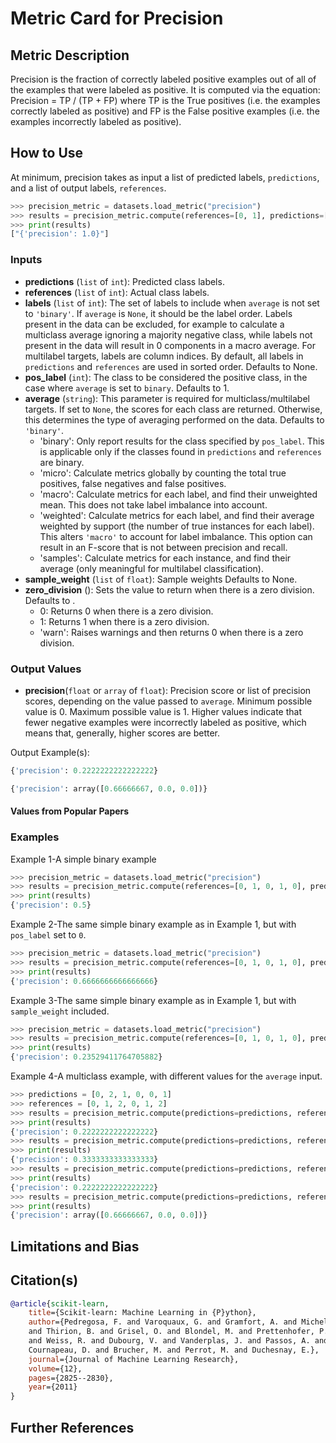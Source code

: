 # Metric Card for Precision


## Metric Description

Precision is the fraction of correctly labeled positive examples out of all of the examples that were labeled as positive. It is computed via the equation:
Precision = TP / (TP + FP)
where TP is the True positives (i.e. the examples correctly labeled as positive) and FP is the False positive examples (i.e. the examples incorrectly labeled as positive).


## How to Use

At minimum, precision takes as input a list of predicted labels, `predictions`, and a list of output labels, `references`.

```python
>>> precision_metric = datasets.load_metric("precision")
>>> results = precision_metric.compute(references=[0, 1], predictions=[0, 1])
>>> print(results)
["{'precision': 1.0}"]
```


### Inputs
- **predictions** (`list` of `int`): Predicted class labels.
- **references** (`list` of `int`): Actual class labels.
- **labels** (`list` of `int`): The set of labels to include when `average` is not set to `'binary'`. If `average` is `None`, it should be the label order. Labels present in the data can be excluded, for example to calculate a multiclass average ignoring a majority negative class, while labels not present in the data will result in 0 components in a macro average. For multilabel targets, labels are column indices. By default, all labels in `predictions` and `references` are used in sorted order. Defaults to None.
- **pos_label** (`int`): The class to be considered the positive class, in the case where `average` is set to `binary`. Defaults to 1.
- **average** (`string`): This parameter is required for multiclass/multilabel targets. If set to `None`, the scores for each class are returned. Otherwise, this determines the type of averaging performed on the data. Defaults to `'binary'`.
	- 'binary': Only report results for the class specified by `pos_label`. This is applicable only if the classes found in `predictions` and `references` are binary.
	- 'micro': Calculate metrics globally by counting the total true positives, false negatives and false positives.
	- 'macro': Calculate metrics for each label, and find their unweighted mean. This does not take label imbalance into account.
	- 'weighted': Calculate metrics for each label, and find their average weighted by support (the number of true instances for each label). This alters `'macro'` to account for label imbalance. This option can result in an F-score that is not between precision and recall.
	- 'samples': Calculate metrics for each instance, and find their average (only meaningful for multilabel classification).
- **sample_weight** (`list` of `float`): Sample weights Defaults to None.
- **zero_division** (): Sets the value to return when there is a zero division. Defaults to .
	- 0: Returns 0 when there is a zero division.
	- 1: Returns 1 when there is a zero division.
	- 'warn': Raises warnings and then returns 0 when there is a zero division.


### Output Values
- **precision**(`float` or `array` of `float`): Precision score or list of precision scores, depending on the value passed to `average`. Minimum possible value is 0. Maximum possible value is 1. Higher values indicate that fewer negative examples were incorrectly labeled as positive, which means that, generally, higher scores are better.

Output Example(s):
```python
{'precision': 0.2222222222222222}
```
```python
{'precision': array([0.66666667, 0.0, 0.0])}
```




#### Values from Popular Papers


### Examples

Example 1-A simple binary example
```python
>>> precision_metric = datasets.load_metric("precision")
>>> results = precision_metric.compute(references=[0, 1, 0, 1, 0], predictions=[0, 0, 1, 1, 0])
>>> print(results)
{'precision': 0.5}
```

Example 2-The same simple binary example as in Example 1, but with `pos_label` set to `0`.
```python
>>> precision_metric = datasets.load_metric("precision")
>>> results = precision_metric.compute(references=[0, 1, 0, 1, 0], predictions=[0, 0, 1, 1, 0], pos_label=0)
>>> print(results)
{'precision': 0.6666666666666666}
```

Example 3-The same simple binary example as in Example 1, but with `sample_weight` included.
```python
>>> precision_metric = datasets.load_metric("precision")
>>> results = precision_metric.compute(references=[0, 1, 0, 1, 0], predictions=[0, 0, 1, 1, 0], sample_weight=[0.9, 0.5, 3.9, 1.2, 0.3])
>>> print(results)
{'precision': 0.23529411764705882}
```

Example 4-A multiclass example, with different values for the `average` input.
```python
>>> predictions = [0, 2, 1, 0, 0, 1]
>>> references = [0, 1, 2, 0, 1, 2]
>>> results = precision_metric.compute(predictions=predictions, references=references, average='macro')
>>> print(results)
{'precision': 0.2222222222222222}
>>> results = precision_metric.compute(predictions=predictions, references=references, average='micro')
>>> print(results)
{'precision': 0.3333333333333333}
>>> results = precision_metric.compute(predictions=predictions, references=references, average='weighted')
>>> print(results)
{'precision': 0.2222222222222222}
>>> results = precision_metric.compute(predictions=predictions, references=references, average=None)
>>> print(results)
{'precision': array([0.66666667, 0.0, 0.0])}
```


## Limitations and Bias


## Citation(s)
```bibtex
@article{scikit-learn,
	title={Scikit-learn: Machine Learning in {P}ython},
	author={Pedregosa, F. and Varoquaux, G. and Gramfort, A. and Michel, V.
	and Thirion, B. and Grisel, O. and Blondel, M. and Prettenhofer, P.
	and Weiss, R. and Dubourg, V. and Vanderplas, J. and Passos, A. and
	Cournapeau, D. and Brucher, M. and Perrot, M. and Duchesnay, E.},
	journal={Journal of Machine Learning Research},
	volume={12},
	pages={2825--2830},
	year={2011}
}
```


## Further References